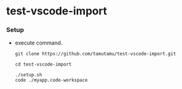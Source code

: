 # test-vscode-import

### Setup
  - execute command.
    ```
    git clone https://github.com/tamutamu/test-vscode-import.git
    
    cd test-vscode-import
    
    ./setup.sh
    code ./myapp.code-workspace
    ```
